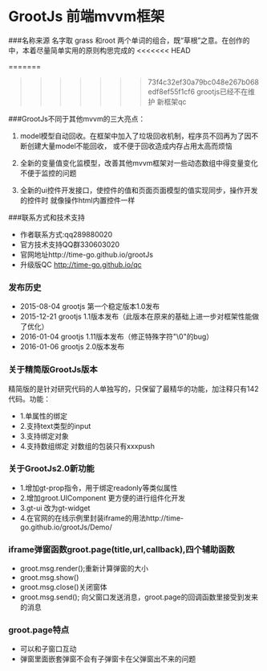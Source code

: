 GrootJs 前端mvvm框架
=======
###名称来源
名字取 grass 和root 两个单词的组合，既“草根”之意。在创作的中，本着尽量简单实用的原则构思完成的
<<<<<<< HEAD

=======
>>>>>>> 73f4c32ef30a79bc048e267b068edf8ef55f1cf6
grootjs已经不在维护 新框架qc
  
###GrootJs不同于其他mvvm的三大亮点：

1. model模型自动回收。在框架中加入了垃圾回收机制，程序员不回再为了因不断创建大量model不能回收，
  或不便于回收造成内存占用太高而烦恼

2. 全新的变量值变化监模型，改善其他mvvm框架对一些动态数组中得变量变化不便于监控的问题

3. 全新的ui控件开发接口，使控件的值和页面页面模型的值实现同步，操作开发的控件时 就像操作html内置控件一样

###联系方式和技术支持

+ 作者联系方式:qq289880020
+ 官方技术支持QQ群330603020
+ 官网地址http://time-go.github.io/grootJs
+ 升级版QC http://time-go.github.io/qc

### 发布历史
+ 2015-08-04  grootjs 第一个稳定版本1.0发布
+ 2015-12-21  grootjs 1.1版本发布（此版本在原来的基础上进一步对框架性能做了优化）
+ 2016-01-04  grootjs 1.11版本发布（修正特殊字符"\0"的bug）
+ 2016-01-06  grootjs 2.0版本发布

### 关于精简版GrootJs版本
精简版的是针对研究代码的人单独写的，只保留了最精华的功能，加注释只有142代码。功能：
+ 1.单属性的绑定
+ 2.支持text类型的input
+ 3.支持绑定对象
+ 4.支持数组绑定 对数组的包装只有xxxpush


### 关于GrootJs2.0新功能
+ 1.增加gt-prop指令，用于绑定readonly等类似属性
+ 2.增加groot.UIComponent 更方便的进行组件化开发
+ 3.gt-ui 改为gt-widget
+ 4.在官网的在线示例里封装iframe的用法http://time-go.github.io/grootJs/Demo/

### iframe弹窗函数groot.page(title,url,callback),四个辅助函数
+ groot.msg.render();重新计算弹窗的大小
+ groot.msg.show()
+ groot.msg.close()关闭窗体
+ groot.msg.send(); 向父窗口发送消息，groot.page的回调函数里接受到发来的消息

### groot.page特点
+ 可以和子窗口互动
+ 弹窗里面嵌套弹窗不会有子弹窗卡在父弹窗出不来的问题
